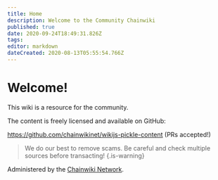 ```yaml
---
title: Home
description: Welcome to the Community Chainwiki
published: true
date: 2020-09-24T18:49:31.826Z
tags: 
editor: markdown
dateCreated: 2020-08-13T05:55:54.766Z
---
```


# Welcome!
This wiki is a resource for the community.

The content is freely licensed and available on GitHub:

https://github.com/chainwikinet/wikijs-pickle-content (PRs accepted!)

> We do our best to remove scams. Be careful and check multiple sources before transacting!
{.is-warning}


Administered by the [Chainwiki Network](https://meta.chainwiki.dev/).